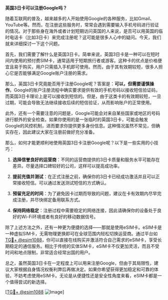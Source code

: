 **英国3日卡可以注册Google吗？**

随着互联网的普及，越来越多的人开始使用Google的各种服务，比如Gmail、YouTube等。然而，在注册这些服务时，常常会遇到需要输入手机号码进行验证的情况。对于那些身在海外或者计划短期访问英国的人来说，是否可以用英国的临时电话卡（比如3日卡）来完成注册呢？这可能是很多人心中的疑问。今天，我们就来详细探讨一下这个问题。

首先，我们需要了解什么是英国3日卡。简单来说，英国3日卡是一种可以在短时间内使用的预付费SIM卡，通常适用于短期旅行者或游客。这种卡的优点是价格便宜且易于购买，用户只需插入手机即可使用。然而，由于其有效期较短，很多人担心它是否能够满足Google账户注册的需求。

那么，英国3日卡究竟能否用于注册Google呢？答案是：**可以，但需要谨慎操作**。Google的账户注册流程中确实要求提供有效的手机号码以接收短信验证码，而英国3日卡理论上是可以接收到短信的。但是，由于这类卡的有效期较短，一旦过期，可能会导致无法继续接收后续的短信验证，从而影响账户的正常使用。

此外，还有一个需要注意的问题是，Google可能会对来自某些国家或地区的号码进行额外的安全检查。如果你使用的是一张临时的英国3日卡，可能会触发Google的风控机制，进而要求你提供更多身份信息。这种情况虽然不常见，但确实存在，因此建议大家在注册前做好充分准备。

那么，如何才能更顺利地使用英国3日卡注册Google呢？以下是一些实用的小技巧：

1. **选择信誉良好的运营商**：不同的运营商提供的3日卡质量和服务水平可能存在差异。尽量选择口碑较好的公司，这样可以提高成功率。
   
2. **提前充值并测试**：在正式注册之前，确保你的3日卡已经成功激活并且可以正常接收短信。可以通过发送测试短信的方式确认。

3. **预留充足的时间**：为了避免因卡过期而导致的问题，建议在卡有效期内尽早完成注册，并尽快绑定备用联系方式。

4. **保持网络稳定**：注册过程中需要稳定的网络连接，因此请确保你的设备处于良好的Wi-Fi环境或者有良好的移动数据信号。

除了上述方法之外，还有一种更为便捷的选择——那就是使用eSIM卡。eSIM卡是一种虚拟SIM卡，无需物理更换即可在全球范围内轻松切换运营商。通过平台如[TG💪+ @esim1088](https://t.me/s/esim1088)，你可以直接在线购买并激活符合自己需求的eSIM卡，享受长期稳定的通信服务。相比于传统的实体SIM卡，eSIM卡不仅更加灵活，而且不受时间和地点限制，非常适合经常出国的用户。

总之，虽然英国3日卡在一定程度上可以用来注册Google，但由于其局限性，建议大家根据自身情况权衡利弊后再做决定。如果你希望获得更加稳定和可靠的体验，不妨考虑使用eSIM卡。无论是从便捷性还是安全性角度来看，eSIM卡都是一个值得尝试的新选择。

[[TG💪+ @esim1088](https://t.me/s/esim1088) ![Image](https://i.postimg.cc/4NQfJmqS/Snipaste-2025-05-13-00-14-12.png)]
